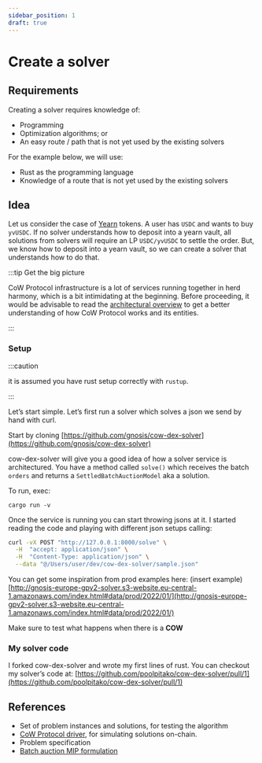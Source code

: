 ```yaml
---
sidebar_position: 1
draft: true
---
```


# Create a solver

## Requirements

Creating a solver requires knowledge of:

- Programming
- Optimization algorithms; or
- An easy route / path that is not yet used by the existing solvers

For the example below, we will use:

- Rust as the programming language
- Knowledge of a route that is not yet used by the existing solvers

## Idea

Let us consider the case of [Yearn](https://yearn.fi) tokens. A user has `USDC` and wants to buy `yvUSDC`. If no solver understands how to deposit into a yearn vault, all solutions from solvers will require an LP `USDC/yvUSDC` to settle the order. But, we know how to deposit into a yearn vault, so we can create a solver that understands how to do that.

:::tip Get the big picture

CoW Protocol infrastructure is a lot of services running together in herd harmony, which is a bit intimidating at the beginning. Before proceeding, it would be advisable to read the [architectural overview](/cow-protocol/reference/architecture) to get a better understanding of how CoW Protocol works and its entities.

:::

### Setup

:::caution

it is assumed you have rust setup correctly with `rustup`.

:::


Let’s start simple. Let’s first run a solver which solves a json we send by hand with curl.

Start by cloning [https://github.com/gnosis/cow-dex-solver](https://github.com/gnosis/cow-dex-solver)

cow-dex-solver will give you a good idea of how a solver service is architectured.
You have a method called `solve()` which receives the batch `orders` and returns a `SettledBatchAuctionModel` aka a solution.

To run, exec:

```
cargo run -v
```

Once the service is running you can start throwing jsons at it.
I started reading the code and playing with different json setups calling:

```bash
curl -vX POST "http://127.0.0.1:8000/solve" \
  -H  "accept: application/json" \
  -H  "Content-Type: application/json" \
  --data "@/Users/user/dev/cow-dex-solver/sample.json"
```

You can get some inspiration from prod examples here: (insert example)
[http://gnosis-europe-gpv2-solver.s3-website.eu-central-1.amazonaws.com/index.html#data/prod/2022/01/](http://gnosis-europe-gpv2-solver.s3-website.eu-central-1.amazonaws.com/index.html#data/prod/2022/01/)

Make sure to test what happens when there is a **COW**

### My solver code

I forked cow-dex-solver and wrote my first lines of rust.
You can checkout my solver’s code at:
[https://github.com/poolpitako/cow-dex-solver/pull/1](https://github.com/poolpitako/cow-dex-solver/pull/1)


## References

- Set of problem instances and solutions, for testing the algorithm
- [CoW Protocol driver](https://github.com/cowprotocol/services), for simulating solutions on-chain.
- Problem specification
- [Batch auction MIP formulation](https://github.com/gnosis/dex-research/blob/master/BatchAuctionOptimization/batchauctions.pdf)


